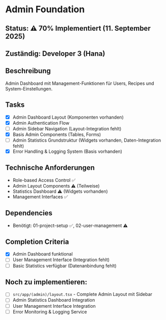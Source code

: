 # Admin Foundation

## Status: ⚠️ 70% Implementiert (11. September 2025)

## Zuständig: Developer 3 (Hana)

## Beschreibung
Admin Dashboard mit Management-Funktionen für Users, Recipes und System-Einstellungen.

## Tasks
- [x] Admin Dashboard Layout (Komponenten vorhanden)
- [x] Admin Authentication Flow
- [ ] Admin Sidebar Navigation (Layout-Integration fehlt)
- [x] Basis Admin Components (Tables, Forms)
- [ ] Admin Statistics Grundstruktur (Widgets vorhanden, Daten-Integration fehlt)
- [x] Error Handling & Logging System (Basis vorhanden)

## Technische Anforderungen
- Role-based Access Control ✅
- Admin Layout Components ⚠️ (Teilweise)
- Statistics Dashboard ⚠️ (Widgets vorhanden)
- Management Interfaces ✅

## Dependencies
- Benötigt: 01-project-setup ✅, 02-user-management ⚠️

## Completion Criteria
- [x] Admin Dashboard funktional
- [ ] User Management Interface (Integration fehlt)
- [ ] Basic Statistics verfügbar (Datenanbindung fehlt)

## Noch zu implementieren:
- [ ] `src/app/(admin)/layout.tsx` - Complete Admin Layout mit Sidebar
- [ ] Admin Statistics Dashboard Integration
- [ ] User Management Interface Integration  
- [ ] Error Monitoring & Logging Service
